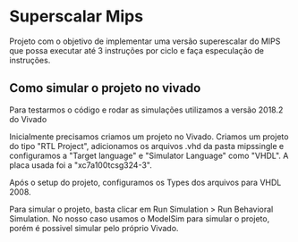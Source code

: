 # Superscalar Mips
Projeto com o objetivo de implementar uma versão superescalar do MIPS que possa executar até 3 instruções por ciclo e faça especulação de instruções.

## Como simular o projeto no vivado

Para testarmos o código e rodar as simulações utilizamos a versão 2018.2 do Vivado

Inicialmente precisamos criamos um projeto no Vivado. Criamos um projeto do tipo "RTL Project", adicionamos os arquivos .vhd da pasta mipssingle e configuramos a "Target language" e "Simulator Language" como "VHDL". A placa usada foi a "xc7a100tcsg324-3".

Após o setup do projeto, configuramos os Types dos arquivos para VHDL 2008.

Para simular o projeto, basta clicar em Run Simulation > Run Behavioral Simulation. No nosso caso usamos o ModelSim para simular o projeto, porém é possivel simular pelo próprio Vivado.
